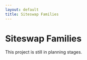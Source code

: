 ```yaml
---
layout: default
title: Siteswap Families
---
```


# Siteswap Families

This project is still in planning stages.
